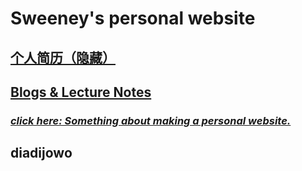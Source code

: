 # Sweeney's personal website

## [个人简历（隐藏）](.//)

## [Blogs & Lecture Notes](./Lecture_notes/)

### [***click here: Something about making a personal website.***](info.pdf)

## diadijowo 